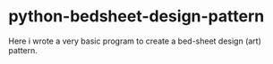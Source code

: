 # python-bedsheet-design-pattern
Here i wrote a very basic program to create a bed-sheet design (art) pattern.
